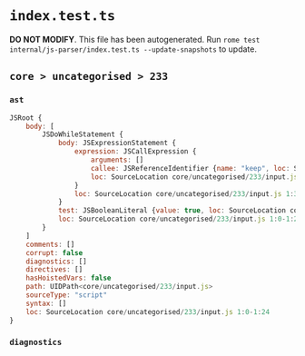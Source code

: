 # `index.test.ts`

**DO NOT MODIFY**. This file has been autogenerated. Run `rome test internal/js-parser/index.test.ts --update-snapshots` to update.

## `core > uncategorised > 233`

### `ast`

```javascript
JSRoot {
	body: [
		JSDoWhileStatement {
			body: JSExpressionStatement {
				expression: JSCallExpression {
					arguments: []
					callee: JSReferenceIdentifier {name: "keep", loc: SourceLocation core/uncategorised/233/input.js 1:3-1:7 (keep)}
					loc: SourceLocation core/uncategorised/233/input.js 1:3-1:9
				}
				loc: SourceLocation core/uncategorised/233/input.js 1:3-1:10
			}
			test: JSBooleanLiteral {value: true, loc: SourceLocation core/uncategorised/233/input.js 1:18-1:22}
			loc: SourceLocation core/uncategorised/233/input.js 1:0-1:24
		}
	]
	comments: []
	corrupt: false
	diagnostics: []
	directives: []
	hasHoistedVars: false
	path: UIDPath<core/uncategorised/233/input.js>
	sourceType: "script"
	syntax: []
	loc: SourceLocation core/uncategorised/233/input.js 1:0-1:24
}
```

### `diagnostics`

```

```
